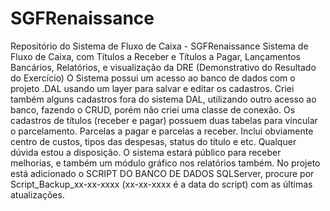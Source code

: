 # SGFRenaissance
Repositório do Sistema de Fluxo de Caixa - SGFRenaissance
Sistema de Fluxo de Caixa, com Títulos a Receber e Títulos a Pagar, Lançamentos Bancários, Relatórios, e visualização da DRE (Demonstrativo do Resultado do Exercício)
O Sistema possui um acesso ao banco de dados com o projeto .DAL usando um layer para salvar e editar os cadastros.
Criei também alguns cadastros fora do sistema DAL, utilizando outro acesso ao banco, fazendo o CRUD, porém não criei uma classe de conexão.
Os cadastros de títulos (receber e pagar) possuem duas tabelas para vincular o parcelamento. Parcelas a pagar e parcelas a receber.
Inclui obviamente centro de custos, tipos das despesas, status do título e etc. 
Qualquer dúvida estou a disposição. O sistema estará público para receber melhorias, e também um módulo gráfico nos relatórios também.
No projeto está adicionado o SCRIPT DO BANCO DE DADOS SQLServer, procure por Script_Backup_xx-xx-xxxx (xx-xx-xxxx é a data do script) com as últimas atualizações.
